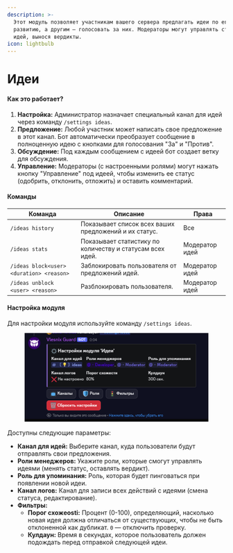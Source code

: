 ```yaml
---
description: >-
  Этот модуль позволяет участникам вашего сервера предлагать идеи по его
  развитию, а другим — голосовать за них. Модераторы могут управлять статусом
  идей, вынося вердикты.
icon: lightbulb
---
```


# Идеи

#### Как это работает?

1. **Настройка:** Администратор назначает специальный канал для идей через команду `/settings ideas`.
2. **Предложение:** Любой участник может написать свое предложение в этот канал. Бот автоматически преобразует сообщение в полноценную идею с кнопками для голосования "За" и "Против".
3. **Обсуждение:** Под каждым сообщением с идеей бот создает ветку для обсуждения.
4. **Управление:** Модераторы (с настроенными ролями) могут нажать кнопку "Управление" под идеей, чтобы изменить ее статус (одобрить, отклонить, отложить) и оставить комментарий.

#### Команды

| Команда                                  | Описание                                                  | Права          |
| ---------------------------------------- | --------------------------------------------------------- | -------------- |
| `/ideas history`                         | Показывает список всех ваших предложений и их статус.     | Все            |
| `/ideas stats`                           | Показывает статистику по количеству и статусам всех идей. | Модератор идей |
| `/ideas block<user> <duration> <reason>` | Заблокировать пользователя от предложений идей.           | Модератор идей |
| `/ideas unblock <user> <reason>`         | Разблокировать пользователя.                              | Модератор идей |

#### Настройка модуля

Для настройки модуля используйте команду `/settings ideas`.

<figure><img src="../.gitbook/assets/image (1) (1) (1).png" alt=""><figcaption></figcaption></figure>

Доступны следующие параметры:

* **Канал для идей:** Выберите канал, куда пользователи будут отправлять свои предложения.
* **Роли менеджеров:** Укажите роли, которые смогут управлять идеями (менять статус, оставлять вердикт).
* **Роль для упоминания:** Роль, которая будет пинговаться при появлении новой идеи.
* **Канал логов:** Канал для записи всех действий с идеями (смена статуса, редактирование).
* **Фильтры:**
  * **Порог схожеosti:** Процент (0-100), определяющий, насколько новая идея должна отличаться от существующих, чтобы не быть отклоненной как дубликат. `0` — отключить проверку.
  * **Кулдаун:** Время в секундах, которое пользователь должен подождать перед отправкой следующей идеи.
